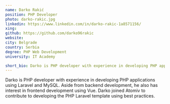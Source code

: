 ```yaml
---
name: Darko Rakić
position: PHP Developer
photo: darko-rakic.jpg
linkedin: https://www.linkedin.com/in/darko-rakic-1a8571156/
xing: 
github: https://github.com/darko96rakic
website: 
city: Belgrade
country: Serbia
degree: PHP Web Development
university: IT Academy

short_bio: Darko is PHP developer with experience in developing PHP applications using Laravel and MySQL.
---
```


Darko is PHP developer with experience in developing PHP applications using Laravel and MySQL. Aside from backend development, he also has interest in frontend development using Vue. Darko joined Atomiv to contribute to developing the PHP Laravel template using best practices.